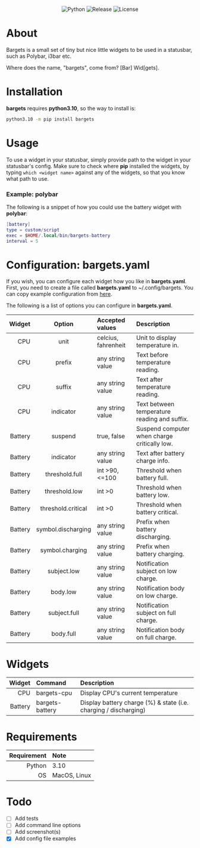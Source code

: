 <div align="center">

![Python](https://img.shields.io/badge/Python-3.10-informational?style=for-the-badge)
![Release](https://img.shields.io/badge/Release-0.1.0rc2-blueviolet?style=for-the-badge)
![License](https://img.shields.io/badge/License-MIT-yellow?style=for-the-badge)

</div>

# About
Bargets is a small set of tiny but nice little widgets to be used in a statusbar, such
as Polybar, i3bar etc.

Where does the name, "bargets", come from? [Bar] Wid[gets].

# Installation
**bargets** requires **python3.10**, so the way to install is:

``` bash
python3.10 -m pip install bargets
```

# Usage
To use a widget in your statusbar, simply provide path to the widget in your
statusbar's config. Make sure to check where **pip** installed the widgets, by
typing `which <widget name>` against any of the widgets, so that you know what
path to use.

### Example: polybar
The following is a snippet of how you could use the battery widget with **polybar**:

``` lua
[battery]
type = custom/script
exec = $HOME/.local/bin/bargets-battery
interval = 5
```

# Configuration: bargets.yaml
If you wish, you can configure each widget how you like in **bargets.yaml**.
First, you need to create a file called **bargets.yaml** to ~/.config/bargets.
You can copy example configuration from
[here](https://github.com/nikkelarsson/bargets/blob/main/examples/bargets.yaml).

The following is a list of options you can configure in **bargets.yaml**.

| Widget       | Option              | Accepted values     | Description                                  |
| -----------: | :-----------------: | :------------------ | :------------------------------------------- |
| CPU          | unit                | celcius, fahrenheit | Unit to display temperature in.              |
| CPU          | prefix              | any string value    | Text before temperature reading.             |
| CPU          | suffix              | any string value    | Text after temperature reading.              |
| CPU          | indicator           | any string value    | Text between temperature reading and suffix. |
| Battery      | suspend             | true, false         | Suspend computer when charge critically low. |
| Battery      | indicator           | any string value    | Text after battery charge info.              |
| Battery      | threshold.full      | int >90, <=100      | Threshold when battery full.                 |
| Battery      | threshold.low       | int >0              | Threshold when battery low.                  |
| Battery      | threshold.critical  | int >0              | Threshold when battery critical.             |
| Battery      | symbol.discharging  | any string value    | Prefix when battery discharging.             |
| Battery      | symbol.charging     | any string value    | Prefix when battery charging.                |
| Battery      | subject.low         | any string value    | Notification subject on low charge.          |
| Battery      | body.low            | any string value    | Notification body on low charge.             |
| Battery      | subject.full        | any string value    | Notification subject on full charge.         |
| Battery      | body.full           | any string value    | Notification body on full charge.            |

# Widgets
| Widget       | Command          | Description                                                      |
| -----------: | :--------------- | :--------------------------------------------------------------- |
| CPU          | bargets-cpu      | Display CPU's current temperature                                |
| Battery      | bargets-battery  | Display battery charge (%) & state (i.e. charging / discharging) |

# Requirements
| Requirement  | Note          |
| -----------: | :------------ |
| Python       | 3.10          |
| OS           | MacOS, Linux  |

# Todo
- [ ] Add tests
- [ ] Add command line options
- [ ] Add screenshot(s)
- [x] Add config file examples
